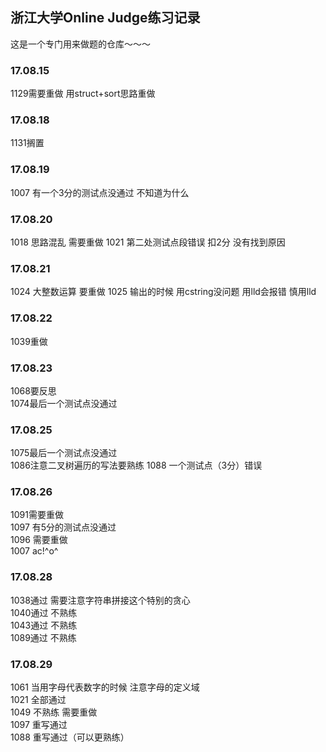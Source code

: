 ## 浙江大学Online Judge练习记录
这是一个专门用来做题的仓库～～～

### 17.08.15
1129需要重做
用struct+sort思路重做

### 17.08.18
1131搁置

### 17.08.19
1007 有一个3分的测试点没通过 不知道为什么

### 17.08.20
1018 思路混乱 需要重做
1021 第二处测试点段错误 扣2分 没有找到原因

### 17.08.21
1024 大整数运算 要重做
1025 输出的时候 用cstring没问题 用lld会报错 慎用lld

### 17.08.22
1039重做

### 17.08.23
1068要反思    
1074最后一个测试点没通过

### 17.08.25
1075最后一个测试点没通过     
1086注意二叉树遍历的写法要熟练
1088 一个测试点（3分）错误

### 17.08.26
1091需要重做    
1097 有5分的测试点没通过       
1096 需要重做    
1007 ac!^o^   

### 17.08.28
1038通过 需要注意字符串拼接这个特别的贪心    
1040通过 不熟练          
1043通过 不熟练    
1089通过 不熟练    
    
### 17.08.29
1061 当用字母代表数字的时候 注意字母的定义域      
1021 全部通过    
1049 不熟练  需要重做    
1097 重写通过    
1088 重写通过（可以更熟练）     



